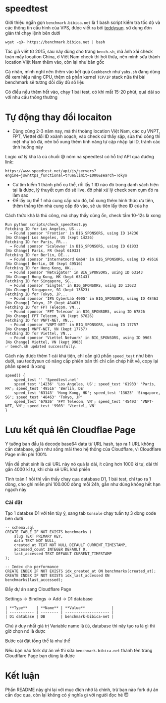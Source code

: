 # speedtest

Giới thiệu ngắn gọn `benchmark.bibica.net` là 1 bash script kiểm tra tốc độ và các thông tin cấu hình của VPS, được viết ra bởi [teddysun](https://teddysun.com/444.html). sử dụng đơn giản thì chạy lệnh bên dưới

```
wget -qO- https://benchmark.bibica.net | bash
```

Tác giả viết từ 2015, sau này dùng cho trang `bench.sh`, mà ảnh xài check toàn mấy location China, ở Việt Nam check thì hơi thừa, nên mình sửa thành location Việt Nam thêm vào, còn lại như bản gốc

Cá nhân, mình nghĩ nên thêm vào kết quả `Geekbench` như `yabs.sh` đang dùng để xem hiệu năng CPU, thêm cả phần kernel `TCP/IP` stack nữa thì bài benchmark sẽ tương đối đầy đủ số liệu

Có điều nếu thêm hết vào, chạy 1 bài test, có khi mất 15-20 phút, quá dài so với nhu cầu thông thường

# Tự động thay đổi locaiton

- Dùng cũng 2-3 năm nay, mà thi thoảng location Việt Nam, các cụ VNPT, FPT, Viettel đổi ID xoành xoạch, vào check cứ thấy sập, sửa thủ công thì mệt như bò đá, nên bổ xung thêm tính năng tự cập nhập lại ID, tránh các tình huống này

Logic xử lý khá là củ chuối 😅 nôm na speedtest có hỗ trợ API qua đường link:
```
https://www.speedtest.net/api/js/servers?engine=js&https_functional=true&limit=1000&search=Tokyo
```
- Cứ tìm kiếm 1 thành phố cụ thể, rồi lấy 1 ID nào đó trong danh sách hiện tại là được, lý thuyết cụm đó sẽ live, đỡ phải xử lý check xem cụm đó ra làm sao
- Để lấy cụ thể 1 nhà cung cấp nào đó, bổ xung thêm hình thức ưu tiên, thêm thẳng tên nhà cung cấp đó vào, sẽ ưu tiên lấy theo ID của họ

Cách thức khá là thủ công, mà chạy thấy cũng ổn, check tầm 10-12s là xong
  
```
Run python scripts/check_speedtest.py
Fetching ID for Los Angeles, US...
  → Found sponsor 'Frontier' in BIG_SPONSORS, using ID 14236
[No Change] Los Angeles, US (kept 14236)
Fetching ID for Paris, FR...
  → Found sponsor 'Scaleway' in BIG_SPONSORS, using ID 61933
[No Change] Paris, FR (kept 61933)
Fetching ID for Berlin, DE...
  → Found sponsor 'Internetnord GmbH' in BIG_SPONSORS, using ID 49516
[No Change] Berlin, DE (kept 49516)
Fetching ID for Hong Kong, HK...
  → Found sponsor 'Netvigator' in BIG_SPONSORS, using ID 63143
[No Change] Hong Kong, HK (kept 63143)
Fetching ID for Singapore, SG...
  → Found sponsor 'Singtel' in BIG_SPONSORS, using ID 13623
[No Change] Singapore, SG (kept 13623)
Fetching ID for Tokyo, JP...
  → Found sponsor 'IPA CyberLab 400G' in BIG_SPONSORS, using ID 48463
[No Change] Tokyo, JP (kept 48463)
Fetching ID for FPT Telecom, VN...
  → Found sponsor 'FPT Telecom' in BIG_SPONSORS, using ID 67826
[No Change] FPT Telecom, VN (kept 67826)
Fetching ID for VNPT-NET, VN...
  → Found sponsor 'VNPT-NET' in BIG_SPONSORS, using ID 17757
[No Change] VNPT-NET, VN (kept 17757)
Fetching ID for Viettel, VN...
  → Found sponsor 'Viettel Network' in BIG_SPONSORS, using ID 9903
[No Change] Viettel, VN (kept 9903)
✅ bench.sh updated successfully.
```
Cách này được thêm 1 cái khá tiện, chỉ cần giữ phần `speed_test` như bên dưới, sau teddysun có nâng cấp phiên bản thì chỉ cần chép hết về, copy lại phần speed là xong
```
speed() {
    speed_test '' 'Speedtest.net'
    speed_test '14236' 'Los Angeles, US'; speed_test '61933' 'Paris, FR'; speed_test '49516' 'Berlin, DE'
    speed_test '63143' 'Hong Kong, HK'; speed_test '13623' 'Singapore, SG'; speed_test '48463' 'Tokyo, JP'
    speed_test '67826' 'FPT Telecom, VN'; speed_test '45493' 'VNPT-NET, VN'; speed_test '9903' 'Viettel, VN'
}
```
# Lưu kết quả lên Cloudflae Page

Y tưởng ban đầu là decode base64 data từ URL hash, tạo ra 1 URL không cần database, gần như sống mãi theo hệ thống của Cloudflare, vì Cloudflare Page miễn phi 100%

Vấn đề phát sinh là cái URL này nó quá là dài, ít cũng hơn 1000 kí tự, dài thì gần 4000 kí tự, khi chia sẽ URL khá phiền

Tính toán 1 hồi thì vẫn thấy chạy qua database D1, 1 bài test, chỉ tạo ra 1 dòng, cho ghi miễn phí 100.000 dòng mỗi 24h, gần như dùng không hết hạn ngạch này

### Cài đặt

Tạo 1 databse D1 với tên tùy ý, sang tab `Console` chạy tuần tự 3 dòng code bên dưới
```
-- schema.sql
CREATE TABLE IF NOT EXISTS benchmarks (
    slug TEXT PRIMARY KEY,
    data TEXT NOT NULL,
    created_at TEXT NOT NULL DEFAULT CURRENT_TIMESTAMP,
    accessed_count INTEGER DEFAULT 0,
    last_accessed TEXT DEFAULT CURRENT_TIMESTAMP
);

-- Index cho performance
CREATE INDEX IF NOT EXISTS idx_created_at ON benchmarks(created_at);
CREATE INDEX IF NOT EXISTS idx_last_accessed ON benchmarks(last_accessed);
```
Đẩy dự án sang Cloudflare Page

Settings -> Bindings -> Add -> D1 database
```
| **Type**    | **Name** | **Value**            |
| ----------- | -------- | -------------------- |
| D1 database | DB       | benchmark-bibica-net |
```
Chú ý duy nhất giá trị Variable name là `DB`, database thì nãy tạo ra là gì thì giờ chọn nó là được

Bước cài đặt tổng thể là như thế

Nếu bạn nào fork dự án về thì sửa `benchmark.bibica.net` thành tên trang Cloudflare Page bạn dùng là được

# Kết luận

Phần README này ghi lại với mục đích nhớ là chính, trừ bạn nào fork dự án cần đọc qua, còn lại không có ý nghĩa gì với người đọc hé 😇
